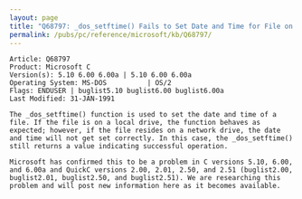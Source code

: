 ```yaml
---
layout: page
title: "Q68797: _dos_setftime() Fails to Set Date and Time for File on Network"
permalink: /pubs/pc/reference/microsoft/kb/Q68797/
---
```


	Article: Q68797
	Product: Microsoft C
	Version(s): 5.10 6.00 6.00a | 5.10 6.00 6.00a
	Operating System: MS-DOS          | OS/2
	Flags: ENDUSER | buglist5.10 buglist6.00 buglist6.00a
	Last Modified: 31-JAN-1991
	
	The _dos_setftime() function is used to set the date and time of a
	file. If the file is on a local drive, the function behaves as
	expected; however, if the file resides on a network drive, the date
	and time will not get set correctly. In this case, the _dos_setftime()
	still returns a value indicating successful operation.
	
	Microsoft has confirmed this to be a problem in C versions 5.10, 6.00,
	and 6.00a and QuickC versions 2.00, 2.01, 2.50, and 2.51 (buglist2.00,
	buglist2.01, buglist2.50, and buglist2.51). We are researching this
	problem and will post new information here as it becomes available.
